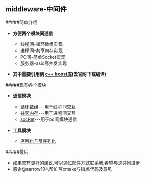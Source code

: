 middleware-中间件
------------------------

#####简单介绍
* **方便两个模块间通信**
  * 线程间-循环数组实现
  * 进程间-共享内存实现
  * PC间-简单Socket实现
  * 服务器-asio高并发实现

* **其中需要引用到 [c++ boost库](http://www.boost.org/)(去官网下载编译)**


#####现有各个模块
* **通信模块**
  * [循环数组](https://github.com/NingLeixueR/middleware/tree/master/src/loop_array)---用于线程间交互
  * [共享内存](https://github.com/NingLeixueR/middleware/tree/master/src/shared_memory)---用于进程间交互
  * [socket](https://github.com/NingLeixueR/middleware/tree/master/src/socket_io)---用于pc间模块通信

* **工具模块**
  * [序列化与反序列化](https://github.com/NingLeixueR/middleware/tree/master/src/tools/serializecpp)



#####最后
* 如果您有更好的建议,可以通过邮件方式联系我,希望与您共同进步
* 感谢@sarrow104,帮忙写cmake与指点代码及意见
